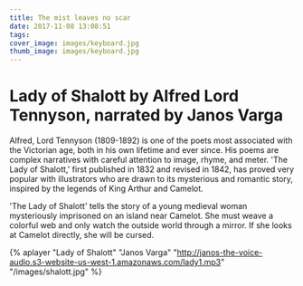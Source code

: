 ```yaml
---
title: The mist leaves no scar
date: 2017-11-08 13:08:51
tags:
cover_image: images/keyboard.jpg
thumb_image: images/keyboard.jpg
---
```

# Lady of Shalott by Alfred Lord Tennyson, narrated by Janos Varga

Alfred, Lord Tennyson (1809-1892) is one of the poets most associated with the Victorian age, both in his own lifetime and ever since. His poems are complex narratives with careful attention to image, rhyme, and meter. 'The Lady of Shalott,' first published in 1832 and revised in 1842, has proved very popular with illustrators who are drawn to its mysterious and romantic story, inspired by the legends of King Arthur and Camelot.

'The Lady of Shalott' tells the story of a young medieval woman mysteriously imprisoned on an island near Camelot. She must weave a colorful web and only watch the outside world through a mirror. If she looks at Camelot directly, she will be cursed.

{% aplayer "Lady of Shalott" "Janos Varga" "http://janos-the-voice-audio.s3-website-us-west-1.amazonaws.com/lady1.mp3" "/images/shalott.jpg"  %}
